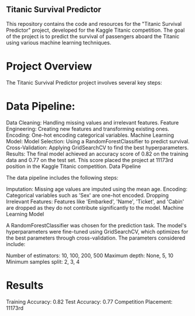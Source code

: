 ## Titanic Survival Predictor

This repository contains the code and resources for the "Titanic Survival Predictor" project, developed for the Kaggle Titanic competition. The goal of the project is to predict the survival of passengers aboard the Titanic using various machine learning techniques.

# Project Overview

The Titanic Survival Predictor project involves several key steps:

# Data Pipeline:
Data Cleaning: Handling missing values and irrelevant features.
Feature Engineering: Creating new features and transforming existing ones.
Encoding: One-hot encoding categorical variables.
Machine Learning Model:
Model Selection: Using a RandomForestClassifier to predict survival.
Cross-Validation: Applying GridSearchCV to find the best hyperparameters.
Results:
The final model achieved an accuracy score of 0.82 on the training data and 0.77 on the test set.
This score placed the project at 11173rd position in the Kaggle Titanic competition.
Data Pipeline

The data pipeline includes the following steps:

Imputation: Missing age values are imputed using the mean age.
Encoding: Categorical variables such as 'Sex' are one-hot encoded.
Dropping Irrelevant Features: Features like 'Embarked', 'Name', 'Ticket', and 'Cabin' are dropped as they do not contribute significantly to the model.
Machine Learning Model

A RandomForestClassifier was chosen for the prediction task. The model's hyperparameters were fine-tuned using GridSearchCV, which optimizes for the best parameters through cross-validation. The parameters considered include:

Number of estimators: 10, 100, 200, 500
Maximum depth: None, 5, 10
Minimum samples split: 2, 3, 4

# Results

Training Accuracy: 0.82
Test Accuracy: 0.77
Competition Placement: 11173rd
